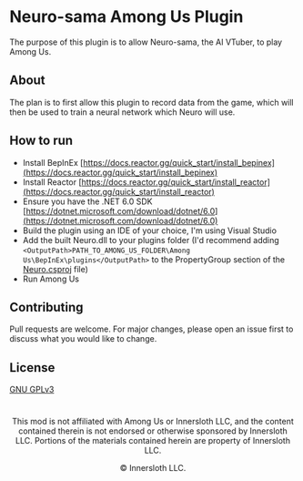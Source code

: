 # Neuro-sama Among Us Plugin

The purpose of this plugin is to allow Neuro-sama, the AI VTuber, to play Among Us.

## About

The plan is to first allow this plugin to record data from the game, which will then be used to train a neural network which Neuro will use.

## How to run

- Install BepInEx [https://docs.reactor.gg/quick_start/install_bepinex](https://docs.reactor.gg/quick_start/install_bepinex)
- Install Reactor [https://docs.reactor.gg/quick_start/install_reactor](https://docs.reactor.gg/quick_start/install_reactor)
- Ensure you have the .NET 6.0 SDK [https://dotnet.microsoft.com/download/dotnet/6.0](https://dotnet.microsoft.com/download/dotnet/6.0)
- Build the plugin using an IDE of your choice, I'm using Visual Studio
- Add the built Neuro.dll to your plugins folder (I'd recommend adding `<OutputPath>PATH_TO_AMONG_US_FOLDER\Among Us\BepInEx\plugins</OutputPath>` to the PropertyGroup section of the [Neuro.csproj](Neuro/Neuro.csproj) file) 
- Run Among Us

## Contributing

Pull requests are welcome. For major changes, please open an issue first
to discuss what you would like to change.

## License

[GNU GPLv3](https://choosealicense.com/licenses/gpl-3.0/)

#
<p align="center">This mod is not affiliated with Among Us or Innersloth LLC, and the content contained therein is not endorsed or otherwise sponsored by Innersloth LLC. Portions of the materials contained herein are property of Innersloth LLC.</p>
<p align="center">© Innersloth LLC.</p>
